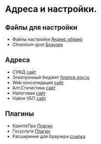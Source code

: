 # Адреса и настройки.
## Файлы для настройки
- Файлы настройки [Яндекс облако](https://yadi.sk/d/qCAsUH1yE254NA?w=1)  
- Chromium-gost [Браузер](https://www.cryptopro.ru/products/chromium-gost)  

## Адреса
 - СУФД [сайт](https://ufk17.sufd.budget.gov.ru)  
 - Электронный бюджет [finance.gov.ru](https://finance.gov.ru)  
 - Web консолидация [сайт](https://krista.fin22.ru/login/)  
 - Алт.Статистика [сайт](https://22.rosstat.gov.ru)  
 - Налоговая [сайт](https://www.nalog.gov.ru/rn77/related_activities/ucfns/ccenter_res/)  
 - Найти УБП [сайт](https://www.budget.gov.ru/%D0%91%D1%8E%D0%B4%D0%B6%D0%B5%D1%82/%D0%A0%D0%B0%D1%81%D1%85%D0%BE%D0%B4%D1%8B/%D0%A0%D0%B5%D0%B5%D1%81%D1%82%D1%80-%)  

## Плагины
- КриптоПро [Плагин](https://www.cryptopro.ru/products/cades/plugin/)  
- Госуслуги [Плагин](https://ds-plugin.gosuslugi.ru/plugin/upload/Index.spr)  
- Расширение для браузера [ссылка](https://chrome.google.com/webstore/detail/ifcplugin-extension/pbefkdcndngodfeigfdgiodgnmbgcfha?hl=ru&authuser=1)  

